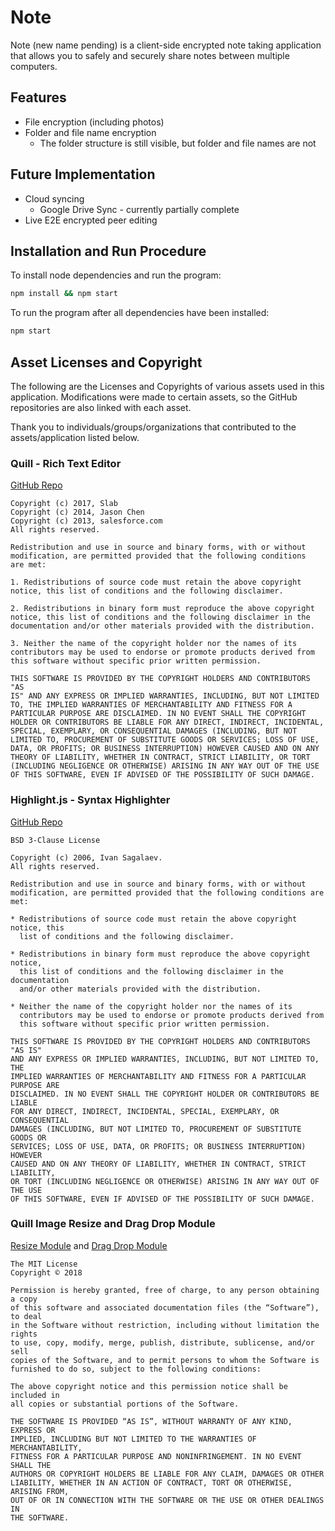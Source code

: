 # Note
Note (new name pending) is a client-side encrypted note taking application that allows you to safely and 
securely share notes between multiple computers.

## Features
* File encryption (including photos)
* Folder and file name encryption
  * The folder structure is still visible, but folder and file names are not

## Future Implementation
* Cloud syncing 
  * Google Drive Sync - currently partially complete
* Live E2E encrypted peer editing


## Installation and Run Procedure
To install node dependencies and run the program:
```bash
npm install && npm start
```

To run the program after all dependencies have been installed:
```bash
npm start
```

## Asset Licenses and Copyright
The following are the Licenses and Copyrights of various assets used in this 
application. Modifications were made to certain assets, so the GitHub
repositories are also linked with each asset.

Thank you to individuals/groups/organizations that contributed to the assets/application listed below.

### Quill - Rich Text Editor
[GitHub Repo](https://github.com/quilljs/quill)

```
Copyright (c) 2017, Slab
Copyright (c) 2014, Jason Chen
Copyright (c) 2013, salesforce.com
All rights reserved.

Redistribution and use in source and binary forms, with or without
modification, are permitted provided that the following conditions
are met:

1. Redistributions of source code must retain the above copyright
notice, this list of conditions and the following disclaimer.

2. Redistributions in binary form must reproduce the above copyright
notice, this list of conditions and the following disclaimer in the
documentation and/or other materials provided with the distribution.

3. Neither the name of the copyright holder nor the names of its
contributors may be used to endorse or promote products derived from
this software without specific prior written permission.

THIS SOFTWARE IS PROVIDED BY THE COPYRIGHT HOLDERS AND CONTRIBUTORS "AS
IS" AND ANY EXPRESS OR IMPLIED WARRANTIES, INCLUDING, BUT NOT LIMITED
TO, THE IMPLIED WARRANTIES OF MERCHANTABILITY AND FITNESS FOR A
PARTICULAR PURPOSE ARE DISCLAIMED. IN NO EVENT SHALL THE COPYRIGHT
HOLDER OR CONTRIBUTORS BE LIABLE FOR ANY DIRECT, INDIRECT, INCIDENTAL,
SPECIAL, EXEMPLARY, OR CONSEQUENTIAL DAMAGES (INCLUDING, BUT NOT
LIMITED TO, PROCUREMENT OF SUBSTITUTE GOODS OR SERVICES; LOSS OF USE,
DATA, OR PROFITS; OR BUSINESS INTERRUPTION) HOWEVER CAUSED AND ON ANY
THEORY OF LIABILITY, WHETHER IN CONTRACT, STRICT LIABILITY, OR TORT
(INCLUDING NEGLIGENCE OR OTHERWISE) ARISING IN ANY WAY OUT OF THE USE
OF THIS SOFTWARE, EVEN IF ADVISED OF THE POSSIBILITY OF SUCH DAMAGE.
```

### Highlight.js - Syntax Highlighter
[GitHub Repo](https://github.com/highlightjs/highlight.js/)
```
BSD 3-Clause License

Copyright (c) 2006, Ivan Sagalaev.
All rights reserved.

Redistribution and use in source and binary forms, with or without
modification, are permitted provided that the following conditions are met:

* Redistributions of source code must retain the above copyright notice, this
  list of conditions and the following disclaimer.

* Redistributions in binary form must reproduce the above copyright notice,
  this list of conditions and the following disclaimer in the documentation
  and/or other materials provided with the distribution.

* Neither the name of the copyright holder nor the names of its
  contributors may be used to endorse or promote products derived from
  this software without specific prior written permission.

THIS SOFTWARE IS PROVIDED BY THE COPYRIGHT HOLDERS AND CONTRIBUTORS "AS IS"
AND ANY EXPRESS OR IMPLIED WARRANTIES, INCLUDING, BUT NOT LIMITED TO, THE
IMPLIED WARRANTIES OF MERCHANTABILITY AND FITNESS FOR A PARTICULAR PURPOSE ARE
DISCLAIMED. IN NO EVENT SHALL THE COPYRIGHT HOLDER OR CONTRIBUTORS BE LIABLE
FOR ANY DIRECT, INDIRECT, INCIDENTAL, SPECIAL, EXEMPLARY, OR CONSEQUENTIAL
DAMAGES (INCLUDING, BUT NOT LIMITED TO, PROCUREMENT OF SUBSTITUTE GOODS OR
SERVICES; LOSS OF USE, DATA, OR PROFITS; OR BUSINESS INTERRUPTION) HOWEVER
CAUSED AND ON ANY THEORY OF LIABILITY, WHETHER IN CONTRACT, STRICT LIABILITY,
OR TORT (INCLUDING NEGLIGENCE OR OTHERWISE) ARISING IN ANY WAY OUT OF THE USE
OF THIS SOFTWARE, EVEN IF ADVISED OF THE POSSIBILITY OF SUCH DAMAGE.
```

### Quill Image Resize and Drag Drop Module
[Resize Module](https://github.com/highlightjs/highlight.js/) and [Drag Drop Module](https://github.com/highlightjs/highlight.js/)
```
The MIT License
Copyright © 2018

Permission is hereby granted, free of charge, to any person obtaining a copy
of this software and associated documentation files (the “Software”), to deal
in the Software without restriction, including without limitation the rights
to use, copy, modify, merge, publish, distribute, sublicense, and/or sell
copies of the Software, and to permit persons to whom the Software is
furnished to do so, subject to the following conditions:

The above copyright notice and this permission notice shall be included in
all copies or substantial portions of the Software.

THE SOFTWARE IS PROVIDED “AS IS”, WITHOUT WARRANTY OF ANY KIND, EXPRESS OR
IMPLIED, INCLUDING BUT NOT LIMITED TO THE WARRANTIES OF MERCHANTABILITY,
FITNESS FOR A PARTICULAR PURPOSE AND NONINFRINGEMENT. IN NO EVENT SHALL THE
AUTHORS OR COPYRIGHT HOLDERS BE LIABLE FOR ANY CLAIM, DAMAGES OR OTHER
LIABILITY, WHETHER IN AN ACTION OF CONTRACT, TORT OR OTHERWISE, ARISING FROM,
OUT OF OR IN CONNECTION WITH THE SOFTWARE OR THE USE OR OTHER DEALINGS IN
THE SOFTWARE.
```
